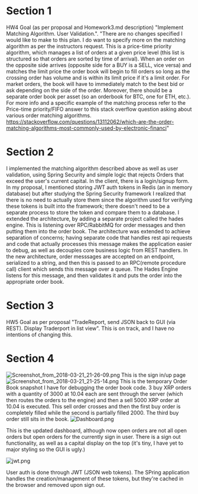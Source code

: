 
# Section 1
HW4 Goal (as per proposal and Homework3.md description) "Implement Matching Algorithm. User Validation.". "There are no changes specified I would like to make to this plan. I do want to specify more on the matching algorithm as per the instructors request. This is a price-time priority algorithm, which manages a list of orders at a given price level (this list is structured so that orders are sorted by time of arrival). When an order on the opposite side arrives (opposite side for a BUY is a SELL, vice versa) and matches the limit price the order book will begin to fill orders so long as the crossing order has volume and is within its limit price if it's a limit order. For market orders, the book will have to immediately match to the best bid or ask depending on the side of the order. Moreover, there should be a separate order book per asset (so an orderbook for BTC, one for ETH, etc.). For more info and a specific example of the matching process refer to the Price-time priority/FIFO answer to this stack overflow question asking about various order matching algorithms. https://stackoverflow.com/questions/13112062/which-are-the-order-matching-algorithms-most-commonly-used-by-electronic-financi"
# Section 2
I implemented the matching algorithm described above as well as user validation, using Spring Security and simple logic that rejects Orders that exceed the user's current capital. In the client, there is a login/signup form. In my proposal, I mentioned storing JWT auth tokens in Redis (an in memory database) but after studying the Spring Security framework I realized that there is no need to actually store them since the algorithm used for verifying these tokens is built into the framework; there doesn't need to be a separate process to store the token and compare them to a database. I extended the architecture, by adding a separate project called the hades engine. This is listening over RPC/RabbitMQ for order messages and then putting them into the order book. The architecture was extended to achieve separation of concerns; having separate code that handles rest api requests and code that actually processes this message makes the application easier to debug, as well as decouples core business logic from REST handlers. In the new architecture, order messsages are accepted on an endpoint, serialized to a string, and then this is passed to an RPC(remote procedure call) client which sends this message over a queue. The Hades Engine listens for this message, and then validates it and puts the order into the appropriate order book.

# Section 3
HW5 Goal as per proposal "TradeReport, send JSON back to GUI (via REST). Display Traderport in list view". This is on track, and I have no intentions of changing this.

# Section 4
![Screenshot_from_2018-03-21_21-26-09.png](https://s14.postimg.org/rcw4x09y9/Screenshot_from_2018-03-21_21-26-09.png)
This is the sign in/up page
![Screenshot_from_2018-03-21_21-25-14.png](https://s14.postimg.org/fb0r2xdld/Screenshot_from_2018-03-21_21-25-14.png)
This is the temporary Order Book snapshot I have for debugging the order book code. 3 buy XRP orders with a quantity of 3000 at 10.04 each are sent through the server (which then routes the orders to the engine) and then a sell 5000 XRP order at 
10.04 is executed. This sell order crosses and then the first buy order is completely filled while the second is partially filled 2000. The third buy order still sits in the book.
![Dashboard.png](https://s14.postimg.org/6u18rpbdt/Dashboard.png)

This is the updated dashboard, although now open orders are not all open orders but open orders for the currently sign in user. There is a sign out functionality, as well as a capital display on the top (it's tiny, I have yet to major styling so the GUI is ugly.)

![jwt.png](https://s14.postimg.org/ivwmlwxht/jwt.png)

User auth is done through JWT (JSON web tokens). The SPring application handles the creation/management of these tokens, but they're cached in the browser and removed upon sign out.


